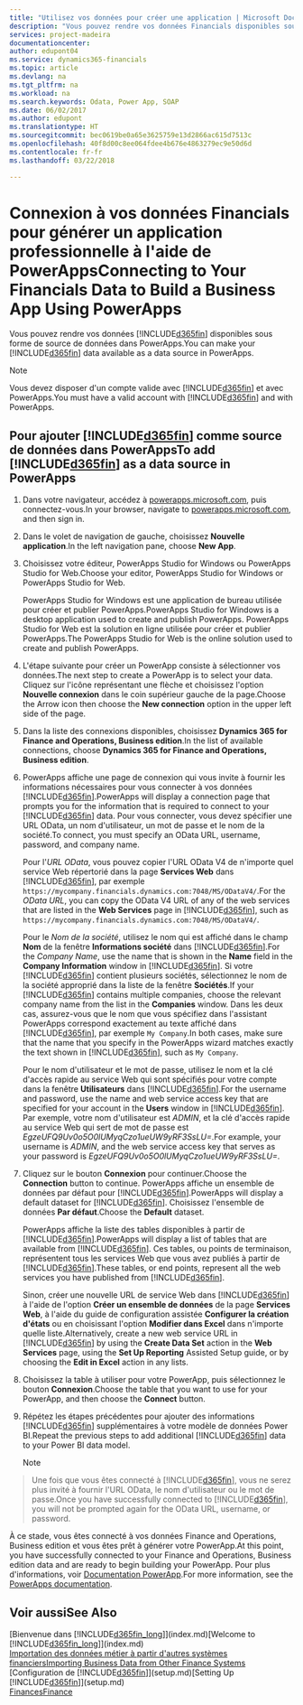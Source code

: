 ```yaml
---
title: "Utilisez vos données pour créer une application | Microsoft Docs"
description: "Vous pouvez rendre vos données Financials disponibles sous forme de données sources et spécifier une URL OData de vos services Web pour générer une application métier à l'aide de PowerApps."
services: project-madeira
documentationcenter: 
author: edupont04
ms.service: dynamics365-financials
ms.topic: article
ms.devlang: na
ms.tgt_pltfrm: na
ms.workload: na
ms.search.keywords: Odata, Power App, SOAP
ms.date: 06/02/2017
ms.author: edupont
ms.translationtype: HT
ms.sourcegitcommit: bec0619be0a65e3625759e13d2866ac615d7513c
ms.openlocfilehash: 40f8d00c8ee064fdee4b676e4863279ec9e50d6d
ms.contentlocale: fr-fr
ms.lasthandoff: 03/22/2018

---
```

# <a name="connecting-to-your-financials-data-to-build-a-business-app-using-powerapps"></a><span data-ttu-id="96375-103">Connexion à vos données Financials pour générer un application professionnelle à l'aide de PowerApps</span><span class="sxs-lookup"><span data-stu-id="96375-103">Connecting to Your Financials Data to Build a Business App Using PowerApps</span></span>
<span data-ttu-id="96375-104">Vous pouvez rendre vos données [!INCLUDE[d365fin](includes/d365fin_md.md)] disponibles sous forme de source de données dans PowerApps.</span><span class="sxs-lookup"><span data-stu-id="96375-104">You can make your [!INCLUDE[d365fin](includes/d365fin_md.md)] data available as a data source in PowerApps.</span></span>  

> [!NOTE]  
>   <span data-ttu-id="96375-105">Vous devez disposer d'un compte valide avec [!INCLUDE[d365fin](includes/d365fin_md.md)] et avec PowerApps.</span><span class="sxs-lookup"><span data-stu-id="96375-105">You must have a valid account with [!INCLUDE[d365fin](includes/d365fin_md.md)] and with PowerApps.</span></span>  

## <a name="to-add-included365finincludesd365finmdmd-as-a-data-source-in-powerapps"></a><span data-ttu-id="96375-106">Pour ajouter [!INCLUDE[d365fin](includes/d365fin_md.md)] comme source de données dans PowerApps</span><span class="sxs-lookup"><span data-stu-id="96375-106">To add [!INCLUDE[d365fin](includes/d365fin_md.md)] as a data source in PowerApps</span></span>
1. <span data-ttu-id="96375-107">Dans votre navigateur, accédez à [powerapps.microsoft.com](https://powerapps.microsoft.com/en-us/), puis connectez-vous.</span><span class="sxs-lookup"><span data-stu-id="96375-107">In your browser, navigate to [powerapps.microsoft.com](https://powerapps.microsoft.com/en-us/), and then sign in.</span></span>
2. <span data-ttu-id="96375-108">Dans le volet de navigation de gauche, choisissez **Nouvelle application**.</span><span class="sxs-lookup"><span data-stu-id="96375-108">In the left navigation pane, choose **New App**.</span></span>
3. <span data-ttu-id="96375-109">Choisissez votre éditeur, PowerApps Studio for Windows ou PowerApps Studio for Web.</span><span class="sxs-lookup"><span data-stu-id="96375-109">Choose your editor, PowerApps Studio for Windows or PowerApps Studio for Web.</span></span>

   <span data-ttu-id="96375-110">PowerApps Studio for Windows est une application de bureau utilisée pour créer et publier PowerApps.</span><span class="sxs-lookup"><span data-stu-id="96375-110">PowerApps Studio for Windows is a desktop application used to create and publish PowerApps.</span></span> <span data-ttu-id="96375-111">PowerApps Studio for Web est la solution en ligne utilisée pour créer et publier PowerApps.</span><span class="sxs-lookup"><span data-stu-id="96375-111">The PowerApps Studio for Web is the online solution used to create and publish PowerApps.</span></span>
4. <span data-ttu-id="96375-112">L'étape suivante pour créer un PowerApp consiste à sélectionner vos données.</span><span class="sxs-lookup"><span data-stu-id="96375-112">The next step to create a PowerApp is to select your data.</span></span> <span data-ttu-id="96375-113">Cliquez sur l'icône représentant une flèche et choisissez l'option **Nouvelle connexion** dans le coin supérieur gauche de la page.</span><span class="sxs-lookup"><span data-stu-id="96375-113">Choose the Arrow icon then choose the **New connection** option in the upper left side of the page.</span></span>
5. <span data-ttu-id="96375-114">Dans la liste des connexions disponibles, choisissez **Dynamics 365 for Finance and Operations, Business edition**.</span><span class="sxs-lookup"><span data-stu-id="96375-114">In the list of available connections, choose **Dynamics 365 for Finance and Operations, Business edition**.</span></span>
6. <span data-ttu-id="96375-115">PowerApps affiche une page de connexion qui vous invite à fournir les informations nécessaires pour vous connecter à vos données [!INCLUDE[d365fin](includes/d365fin_md.md)].</span><span class="sxs-lookup"><span data-stu-id="96375-115">PowerApps will display a connection page that prompts you for the information that is required to connect to your [!INCLUDE[d365fin](includes/d365fin_md.md)] data.</span></span> <span data-ttu-id="96375-116">Pour vous connecter, vous devez spécifier une URL OData, un nom d'utilisateur, un mot de passe et le nom de la société.</span><span class="sxs-lookup"><span data-stu-id="96375-116">To connect, you must specify an OData URL, username, password, and company name.</span></span>

   <span data-ttu-id="96375-117">Pour l'*URL OData*, vous pouvez copier l'URL OData V4 de n'importe quel service Web répertorié dans la page **Services Web** dans [!INCLUDE[d365fin](includes/d365fin_md.md)], par exemple `https://mycompany.financials.dynamics.com:7048/MS/ODataV4/`.</span><span class="sxs-lookup"><span data-stu-id="96375-117">For the *OData URL*, you can copy the OData V4 URL of any of the web services that are listed in the **Web Services** page in [!INCLUDE[d365fin](includes/d365fin_md.md)], such as `https://mycompany.financials.dynamics.com:7048/MS/ODataV4/`.</span></span>  

   <span data-ttu-id="96375-118">Pour le *Nom de la société*, utilisez le nom qui est affiché dans le champ **Nom** de la fenêtre **Informations société** dans [!INCLUDE[d365fin](includes/d365fin_md.md)].</span><span class="sxs-lookup"><span data-stu-id="96375-118">For the *Company Name*, use the name that is shown in the **Name** field in the **Company Information** window in [!INCLUDE[d365fin](includes/d365fin_md.md)].</span></span> <span data-ttu-id="96375-119">Si votre [!INCLUDE[d365fin](includes/d365fin_md.md)] contient plusieurs sociétés, sélectionnez le nom de la société approprié dans la liste de la fenêtre **Sociétés**.</span><span class="sxs-lookup"><span data-stu-id="96375-119">If your [!INCLUDE[d365fin](includes/d365fin_md.md)] contains multiple companies, choose the relevant company name from the list in the **Companies** window.</span></span> <span data-ttu-id="96375-120">Dans les deux cas, assurez-vous que le nom que vous spécifiez dans l'assistant PowerApps correspond exactement au texte affiché dans [!INCLUDE[d365fin](includes/d365fin_md.md)], par exemple `My Company`.</span><span class="sxs-lookup"><span data-stu-id="96375-120">In both cases, make sure that the name that you specify in the PowerApps wizard matches exactly the text shown in [!INCLUDE[d365fin](includes/d365fin_md.md)], such as `My Company`.</span></span>

   <span data-ttu-id="96375-121">Pour le nom d'utilisateur et le mot de passe, utilisez le nom et la clé d'accès rapide au service Web qui sont spécifiés pour votre compte dans la fenêtre **Utilisateurs** dans [!INCLUDE[d365fin](includes/d365fin_md.md)].</span><span class="sxs-lookup"><span data-stu-id="96375-121">For the username and password, use the name and web service access key that are specified for your account in the **Users** window in [!INCLUDE[d365fin](includes/d365fin_md.md)].</span></span> <span data-ttu-id="96375-122">Par exemple, votre nom d'utilisateur est *ADMIN*, et la clé d'accès rapide au service Web qui sert de mot de passe est *EgzeUFQ9Uv0o5O0lUMyqCzo1ueUW9yRF3SsLU=*.</span><span class="sxs-lookup"><span data-stu-id="96375-122">For example, your username is *ADMIN*, and the web service access key that serves as your password is *EgzeUFQ9Uv0o5O0lUMyqCzo1ueUW9yRF3SsLU=*.</span></span>
7. <span data-ttu-id="96375-123">Cliquez sur le bouton **Connexion** pour continuer.</span><span class="sxs-lookup"><span data-stu-id="96375-123">Choose the **Connection** button to continue.</span></span> <span data-ttu-id="96375-124">PowerApps affiche un ensemble de données par défaut pour [!INCLUDE[d365fin](includes/d365fin_md.md)].</span><span class="sxs-lookup"><span data-stu-id="96375-124">PowerApps will display a default dataset for [!INCLUDE[d365fin](includes/d365fin_md.md)].</span></span> <span data-ttu-id="96375-125">Choisissez l'ensemble de données **Par défaut**.</span><span class="sxs-lookup"><span data-stu-id="96375-125">Choose the **Default** dataset.</span></span>

   <span data-ttu-id="96375-126">PowerApps affiche la liste des tables disponibles à partir de [!INCLUDE[d365fin](includes/d365fin_md.md)].</span><span class="sxs-lookup"><span data-stu-id="96375-126">PowerApps will display a list of tables that are available from [!INCLUDE[d365fin](includes/d365fin_md.md)].</span></span> <span data-ttu-id="96375-127">Ces tables, ou points de terminaison, représentent tous les services Web que vous avez publiés à partir de [!INCLUDE[d365fin](includes/d365fin_md.md)].</span><span class="sxs-lookup"><span data-stu-id="96375-127">These tables, or end points,  represent all the web services you have published from [!INCLUDE[d365fin](includes/d365fin_md.md)].</span></span>

   <span data-ttu-id="96375-128">Sinon, créer une nouvelle URL de service Web dans [!INCLUDE[d365fin](includes/d365fin_md.md)] à l'aide de l'option **Créer un ensemble de données** de la page **Services Web**, à l'aide du guide de configuration assistée **Configurer la création d'états** ou en choisissant l'option **Modifier dans Excel** dans n'importe quelle liste.</span><span class="sxs-lookup"><span data-stu-id="96375-128">Alternatively, create a new web service URL in [!INCLUDE[d365fin](includes/d365fin_md.md)] by using the **Create Data Set** action in the **Web Services** page, using the **Set Up Reporting** Assisted Setup guide, or by choosing the **Edit in Excel** action in any lists.</span></span>
8. <span data-ttu-id="96375-129">Choisissez la table à utiliser pour votre PowerApp, puis sélectionnez le bouton **Connexion**.</span><span class="sxs-lookup"><span data-stu-id="96375-129">Choose the table that you want to use for your PowerApp, and then choose the **Connect** button.</span></span>
9. <span data-ttu-id="96375-130">Répétez les étapes précédentes pour ajouter des informations [!INCLUDE[d365fin](includes/d365fin_md.md)] supplémentaires à votre modèle de données Power BI.</span><span class="sxs-lookup"><span data-stu-id="96375-130">Repeat the previous steps to add additional [!INCLUDE[d365fin](includes/d365fin_md.md)] data to your Power BI data model.</span></span>

   > [!NOTE]  
>    <span data-ttu-id="96375-131">Une fois que vous êtes connecté à [!INCLUDE[d365fin](includes/d365fin_md.md)], vous ne serez plus invité à fournir l'URL OData, le nom d'utilisateur ou le mot de passe.</span><span class="sxs-lookup"><span data-stu-id="96375-131">Once you have successfully connected to [!INCLUDE[d365fin](includes/d365fin_md.md)], you will not be prompted again for the OData URL, username, or password.</span></span>

<span data-ttu-id="96375-132">À ce stade, vous êtes connecté à vos données Finance and Operations, Business edition et vous êtes prêt à générer votre PowerApp.</span><span class="sxs-lookup"><span data-stu-id="96375-132">At this point, you have successfully connected to your Finance and Operations, Business edition data and are ready to begin building your PowerApp.</span></span> <span data-ttu-id="96375-133">Pour plus d'informations, voir [Documentation PowerApp](https://powerapps.microsoft.com/tutorials/getting-started/).</span><span class="sxs-lookup"><span data-stu-id="96375-133">For more information, see the [PowerApps documentation](https://powerapps.microsoft.com/tutorials/getting-started/).</span></span>

## <a name="see-also"></a><span data-ttu-id="96375-134">Voir aussi</span><span class="sxs-lookup"><span data-stu-id="96375-134">See Also</span></span>
<span data-ttu-id="96375-135">[Bienvenue dans [!INCLUDE[d365fin_long](includes/d365fin_long_md.md)]](index.md)</span><span class="sxs-lookup"><span data-stu-id="96375-135">[Welcome to [!INCLUDE[d365fin_long](includes/d365fin_long_md.md)]](index.md)</span></span>  
[<span data-ttu-id="96375-136">Importation des données métier à partir d'autres systèmes financiers</span><span class="sxs-lookup"><span data-stu-id="96375-136">Importing Business Data from Other Finance Systems</span></span>](upload-data.md)  
<span data-ttu-id="96375-137">[Configuration de [!INCLUDE[d365fin](includes/d365fin_md.md)]](setup.md)</span><span class="sxs-lookup"><span data-stu-id="96375-137">[Setting Up [!INCLUDE[d365fin](includes/d365fin_md.md)]](setup.md)</span></span>  
[<span data-ttu-id="96375-138">Finances</span><span class="sxs-lookup"><span data-stu-id="96375-138">Finance</span></span>](finance.md)  

